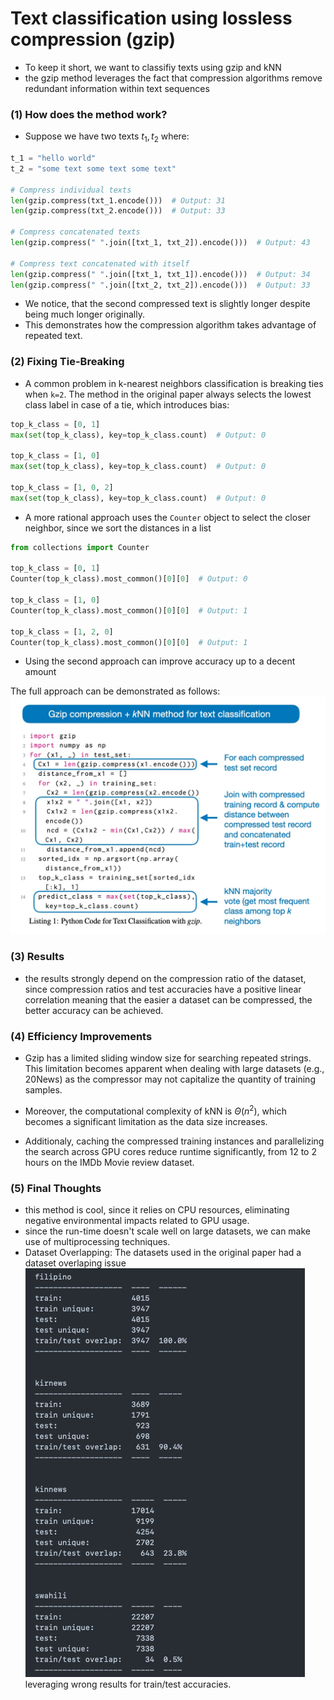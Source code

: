 # Text classification using lossless compression (gzip)

- To keep it short, we want to classifiy texts using gzip and kNN
- the gzip method leverages the fact that compression algorithms remove redundant information within text sequences

### (1) How does the method work?

- Suppose we have two texts $t_1, t_2$ where:

```python
t_1 = "hello world"
t_2 = "some text some text some text"

# Compress individual texts
len(gzip.compress(txt_1.encode()))  # Output: 31
len(gzip.compress(txt_2.encode()))  # Output: 33

# Compress concatenated texts
len(gzip.compress(" ".join([txt_1, txt_2]).encode()))  # Output: 43

# Compress text concatenated with itself
len(gzip.compress(" ".join([txt_1, txt_1]).encode()))  # Output: 34
len(gzip.compress(" ".join([txt_2, txt_2]).encode()))  # Output: 33
```

- We notice, that the second compressed text is slightly longer despite being much longer originally.
- This demonstrates how the compression algorithm takes advantage of repeated text.

### (2) Fixing Tie-Breaking

- A common problem in k-nearest neighbors classification is breaking ties when `k=2`. The method in the original paper always selects the lowest class label in case of a tie, which introduces bias:

```python
top_k_class = [0, 1]
max(set(top_k_class), key=top_k_class.count)  # Output: 0

top_k_class = [1, 0]
max(set(top_k_class), key=top_k_class.count)  # Output: 0

top_k_class = [1, 0, 2]
max(set(top_k_class), key=top_k_class.count)  # Output: 0
```

- A more rational approach uses the `Counter` object to select the closer neighbor, since we sort the distances in a list

```python
from collections import Counter

top_k_class = [0, 1]
Counter(top_k_class).most_common()[0][0]  # Output: 0

top_k_class = [1, 0]
Counter(top_k_class).most_common()[0][0]  # Output: 1

top_k_class = [1, 2, 0]
Counter(top_k_class).most_common()[0][0]  # Output: 1
```

- Using the second approach can improve accuracy up to a decent amount

The full approach can be demonstrated as follows:
![Pseudocode](./src/gzip_approach.png)

### (3) Results

- the results strongly depend on the compression ratio of the dataset, since compression ratios and test accuracies have a positive linear correlation meaning that the easier a dataset can be compressed, the better accuracy can be achieved.

### (4) Efficiency Improvements

- Gzip has a limited sliding window size for searching repeated strings. This limitation becomes apparent when dealing with large datasets (e.g., 20News) as the compressor may not capitalize the quantity of training samples.

- Moreover, the computational complexity of kNN is $\Theta(n^2)$, which becomes a significant limitation as the data size increases.

- Additionaly, caching the compressed training instances and parallelizing the search across GPU cores reduce runtime significantly, from 12 to 2 hours on the IMDb Movie review dataset.

### (5) Final Thoughts

- this method is cool, since it relies on CPU resources, eliminating negative environmental impacts related to GPU usage.
- since the run-time doesn't scale well on large datasets, we can make use of multiprocessing techniques.
- Dataset Overlapping: The datasets used in the original paper had a dataset overlaping issue ![Overlap issue](./src/overlap.png) leveraging wrong results for train/test accuracies.
